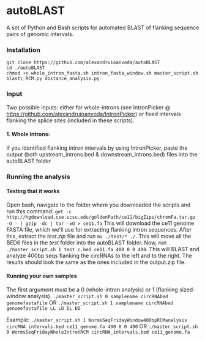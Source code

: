 # autoBLAST
A set of Python and Bash scripts for automated BLAST of flanking sequence pairs of genomic intervals.

### Installation

```
git clone https://github.com/alexandruioanvoda/autoBLAST
cd ./autoBLAST
chmod +x whole_intron_fasta.sh intron_fasta_window.sh master_script.sh blast\ RCM.py distance_analysis.py
```



### Input

Two possible inputs: either for whole-introns (see IntronPicker @ https://github.com/alexandruioanvoda/IntronPicker) or fixed intervals flanking the splice sites (included in these scripts).

#### 1. Whole introns:
If you identified flanking intron intervals by using IntronPicker, paste the output (both upstream_introns.bed & downstream_introns.bed) files into the autoBLAST folder



### Running the analysis

#### Testing that it works
Open bash, navigate to the folder where you downloaded the scripts and run this command:
`get -c http://hgdownload.cse.ucsc.edu/goldenPath/ce11/bigZips/chromFa.tar.gz -O - | gzip -dc | tar -xO > ce11.fa`
This will download the ce11 genome FASTA file, which we'll use for extracting flanking intron sequences.
After this, extract the *test.zip* file and run `mv ./test/* ./`. This will move all the BED6 files in the *test* folder into the autoBLAST folder. Now, run `./master_script.sh 1 test c.bed ce11.fa 400 0 0 400`. This will BLAST and analyze 400bp seqs flanking the circRNAs to the left and to the right. The results should look the same as the ones included in the output.zip file.

#### Running your own samples
The first argument must be a 0 (whole-intron analysis) or 1 (flanking sized-window analysis).
`./master_script.sh 0 samplename circRNAbed genomefastafile`
OR
`./master_script.sh 1 samplename circRNAbed genomefastafile LL LD DL DD`

Example: `./master_script.sh 1 WormsSeqFridayWindow400bpRCManalysis circRNA_intervals.bed ce11_genome.fa 400 0 0 400`
OR
`./master_script.sh 0 WormsSeqFridayWholeIntronRCM circRNA_intervals.bed ce11_genome.fa`
